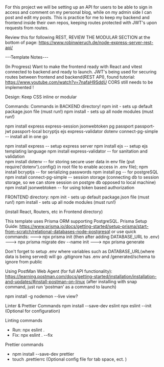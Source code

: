 For this project we will be setting up an API for users to be able to sign in access and comment on my personal blog, while on my admin side I can post and edit my posts. This is practice for me to keep my backend and frontend inside their own repos, keeping routes protected with JWT's upon requests from routes.  

Review this for following REST, REVIEW THE MODULAR SECTION at the bottom of page:
https://www.robinwieruch.de/node-express-server-rest-api/


---Template Notes---

(In Progress) Want to make the frontend ready with React and vitest connected to backend and ready to launch.
JWT's being used for securing routes between frontend and backend(REST API), found tutorial: https://www.youtube.com/watch?v=7nafaH9SddU  CORS still needs to be implemented !

Design: Keep CSS inline or modular

Commands:
Commands in BACKEND directory!
npm init - sets up default package.json file (must run!)
npm install - sets up all node modules (must run!)

npm install express express-session jsonwebtoken pg passport passport-jwt passport-local bcryptjs ejs express-validator dotenv connect-pg-simple -- install all in one go

npm install express  -- setup express server
npm install ejs -- setup ejs templating language
npm install express-validator -- for sanitation and validation    
npm install dotenv -- for storing secure user data in env file   (put require('dotenv').config() in root file to enable access in .env file); 
npm install bcryptjs -- for serializing passwords
npm install pg -- for postgreSQL
npm install connect-pg-simple -- session storage (connecting db to session storage, so we can store session on postgre db opposed to local machine)
npm install jsonwebtoken -- for using token based authorization

FRONTEND directory:
npm init - sets up default package.json file (must run!)
npm install - sets up all node modules (must run!)

(install React, Routers, etc in Frontend directory)

This template uses Prisma ORM supporting PostgreSQL. 
Prisma Setup Guide: https://www.prisma.io/docs/getting-started/setup-prisma/start-from-scratch/relational-databases-node-postgresql 
or use quick commands: 
 ---> npx prisma init  (then after adding DATABASE_URL to .env)  ---> npx prisma migrate dev --name init  ---> npx prisma generate

Don't forget to setup .env where variables such as DATABASE_URL(where data is being served) will go
.gitignore has .env and /generated/schema to ignore from public 

Using PostMan Web Agent (for full API functionality): https://learning.postman.com/docs/getting-started/installation/installation-and-updates/#install-postman-on-linux   (after installing with snap command, just run 'postman' as a command to launch)

npm install -g nodemon --live view? 

Linter & Prettier Commands
npm install --save-dev eslint
npx eslint --init   (Optional for configuration)  

Linting commands
- Run: npx eslint .
- Fix: npx eslint . --fix

Prettier commands
- npm install --save-dev prettier
- touch .prettierrc  (Optional config file for tab space, ect. )